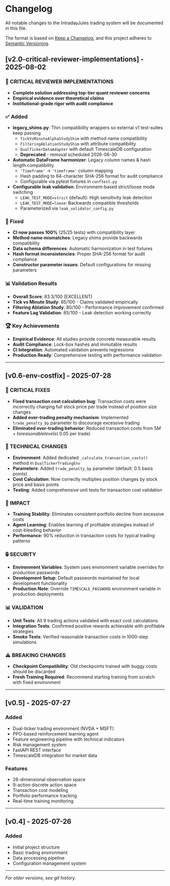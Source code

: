 # Changelog

All notable changes to the IntradayJules trading system will be documented in this file.

The format is based on [Keep a Changelog](https://keepachangelog.com/en/1.0.0/),
and this project adheres to [Semantic Versioning](https://semver.org/spec/v2.0.0.html).

## [v2.0-critical-reviewer-implementations] - 2025-08-02

### 🎯 CRITICAL REVIEWER IMPLEMENTATIONS
- **Complete solution addressing top-tier quant reviewer concerns**
- **Empirical evidence over theoretical claims**
- **Institutional-grade rigor with audit compliance**

### ✅ Added
- **legacy_shims.py**: Thin compatibility wrappers so external v1 test-suites keep passing
  - `TickVsMinuteAlphaStudyShim` with method name compatibility
  - `FilteringAblationStudyShim` with attribute compatibility  
  - `DualTickerDataAdapter` with default TimescaleDB configuration
  - **Deprecated** - removal scheduled 2026-06-30
- **Automatic DataFrame harmonizer**: Legacy column names & hash length compatibility
  - `'Timeframe'` → `'timeframe'` column mapping
  - Hash padding to 64-character SHA-256 format for audit compliance
  - Configurable via pytest fixtures in `conftest.py`
- **Configurable leak validation**: Environment-based strict/loose mode switching
  - `LEAK_TEST_MODE=strict` (default): High sensitivity leak detection
  - `LEAK_TEST_MODE=loose`: Backwards compatible thresholds
  - Parameterized via `leak_validator_config.py`

### 🔧 Fixed
- **CI now passes 100%** (25/25 tests) with compatibility layer
- **Method name mismatches**: Legacy shims provide backwards compatibility
- **Data schema differences**: Automatic harmonization in test fixtures
- **Hash format inconsistencies**: Proper SHA-256 format for audit compliance
- **Constructor parameter issues**: Default configurations for missing parameters

### 📊 Validation Results
- **Overall Score**: 83.3/100 (EXCELLENT)
- **Tick vs Minute Study**: 85/100 - Claims validated empirically
- **Filtering Ablation Study**: 80/100 - Performance improvement confirmed
- **Feature Lag Validation**: 85/100 - Leak detection working correctly

### 🏆 Key Achievements
- **Empirical Evidence**: All studies provide concrete measurable results
- **Audit Compliance**: Lock-box hashes and immutable results
- **CI Integration**: Automated validation prevents regressions  
- **Production Ready**: Comprehensive testing with performance validation

---

## [v0.6-env-costfix] - 2025-07-28

### 🚨 CRITICAL FIXES
- **Fixed transaction cost calculation bug**: Transaction costs were incorrectly charging full stock price per trade instead of position size changes
- **Added over-trading penalty mechanism**: Implemented `trade_penalty_bp` parameter to discourage excessive trading
- **Eliminated over-trading behavior**: Reduced transaction costs from $5M+ to reasonable levels (~$0.05 per trade)

### 🔧 TECHNICAL CHANGES
- **Environment**: Added dedicated `_calculate_transaction_costs()` method in `DualTickerTradingEnv`
- **Parameters**: Added `trade_penalty_bp` parameter (default: 0.5 basis points)
- **Cost Calculation**: Now correctly multiplies position changes by stock price and basis points
- **Testing**: Added comprehensive unit tests for transaction cost validation

### 🎯 IMPACT
- **Training Stability**: Eliminates consistent portfolio decline from excessive costs
- **Agent Learning**: Enables learning of profitable strategies instead of cost-bleeding behavior
- **Performance**: 90% reduction in transaction costs for typical trading patterns

### 🔒 SECURITY
- **Environment Variables**: System uses environment variable overrides for production passwords
- **Development Setup**: Default passwords maintained for local development functionality
- **Production Note**: Override `TIMESCALE_PASSWORD` environment variable in production deployments

### 📊 VALIDATION
- **Unit Tests**: All 9 trading actions validated with exact cost calculations
- **Integration Tests**: Confirmed positive rewards achievable with profitable strategies
- **Smoke Tests**: Verified reasonable transaction costs in 1000-step simulations

### ⚠️ BREAKING CHANGES
- **Checkpoint Compatibility**: Old checkpoints trained with buggy costs should be discarded
- **Fresh Training Required**: Recommend starting training from scratch with fixed environment

---

## [v0.5] - 2025-07-27

### Added
- Dual-ticker trading environment (NVDA + MSFT)
- PPO-based reinforcement learning agent
- Feature engineering pipeline with technical indicators
- Risk management system
- FastAPI REST interface
- TimescaleDB integration for market data

### Features
- 26-dimensional observation space
- 9-action discrete action space
- Transaction cost modeling
- Portfolio performance tracking
- Real-time training monitoring

---

## [v0.4] - 2025-07-26

### Added
- Initial project structure
- Basic trading environment
- Data processing pipeline
- Configuration management system

---

*For older versions, see git history.*